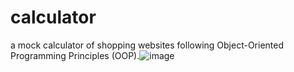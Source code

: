 # calculator
a mock calculator of shopping websites following Object-Oriented Programming Principles (OOP).![image](https://user-images.githubusercontent.com/108193995/175814714-6fc054e3-8b46-41ef-8a31-2aa602f978bf.png)
